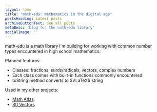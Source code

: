 ```yaml
---
layout: home
title: "math-edu: mathematics in the digital age"
postsHeading: Latest posts
archiveButtonText: See all posts
metaDesc: 'blog for the math-edu library'
socialImage: ''
---
```


math-edu is a math library I'm building for working with common number types encountered in high school mathematics. 

Planned features:

- Classes: fractions, surds/radicals, vectors, complex numbers
- Each class comes with built-in functions commonly encountered
- toString method converts to $\\LaTeX$ string

Used in my other projects:
- [Math Atlas](https://math-atlas.vercel.app)
- [3D Vectors](https://3d-vectors.vercel.app)
